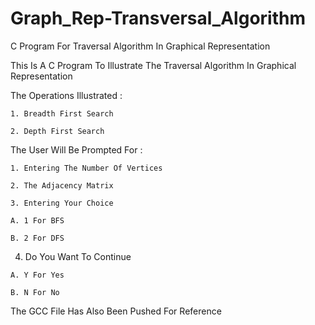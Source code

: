 # Graph_Rep-Transversal_Algorithm
C Program For Traversal Algorithm In Graphical Representation

This Is A C Program To Illustrate The Traversal Algorithm In Graphical Representation

The Operations Illustrated :

	1. Breadth First Search
	
	2. Depth First Search
	
The User Will Be Prompted For :
	
	1. Entering The Number Of Vertices
	
	2. The Adjacency Matrix
	
	3. Entering Your Choice
  
    A. 1 For BFS
    
    B. 2 For DFS
	
  4. Do You Want To Continue
  
    A. Y For Yes
    
    B. N For No

The GCC File Has Also Been Pushed For Reference
